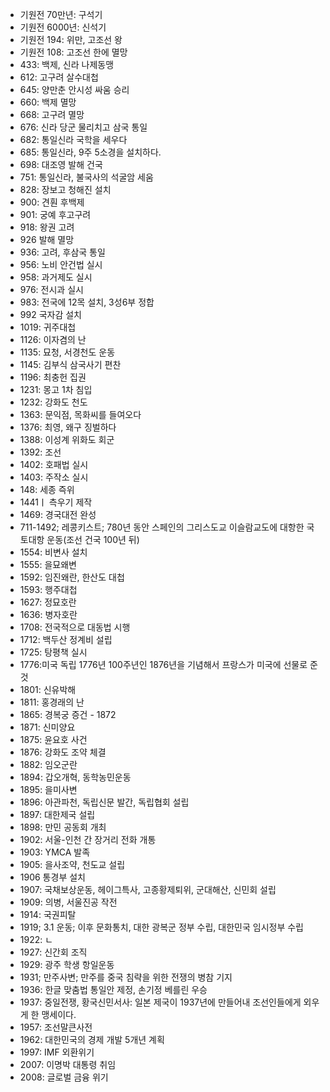 * 기원전 70만년: 구석기
* 기원전 6000년: 신석기
* 기원전 194: 위만, 고조선 왕
* 기원전 108: 고조선 한에 멸망
* 433: 백제, 신라 나제동맹
* 612: 고구려 살수대첩
* 645: 양만춘 안시성 싸움 승리
* 660: 백제 멸망
* 668: 고구려 멸망
* 676: 신라 당군 물리치고 삼국 통일
* 682: 통일신라 국학을 세우다
* 685: 통일신라, 9주 5소경을 설치하다.
* 698: 대조영 발해 건국
* 751: 통일신라, 불국사의 석굴암 세움
* 828: 장보고 청해진 설치
* 900: 견훤 후백제
* 901: 궁예 후고구려
* 918: 왕권 고려
* 926 발해 멸망
* 936: 고려, 후삼국 통일
* 956: 노비 안건법 실시
* 958: 과거제도 실시
* 976: 전시과 실시
* 983: 전국에 12목 설치, 3성6부 정합
* 992 국자감 설치
* 1019: 귀주대첩
* 1126: 이자겸의 난
* 1135: 묘청, 서경천도 운동
* 1145: 김부식 삼국사기 편찬
* 1196: 최충헌 집권
* 1231: 몽고 1차 침입
* 1232: 강화도 천도
* 1363: 문익점, 목화씨를 들여오다
* 1376: 최영, 왜구 징벌하다
* 1388: 이성계 위화도 회군
* 1392: 조선
* 1402: 호패법 실시
* 1403: 주작소 실시
* 148: 세종 즉위
* 1441ㅣ 측우기 제작
* 1469: 경국대전 완성
* 711-1492; 레콩키스트; 780년 동안 스페인의 그리스도교 이슬람교도에 대항한 국토대항 운동(조선 건국 100년 뒤)
* 1554: 비변사 설치
* 1555: 을묘왜변
* 1592: 임진왜란, 한산도 대첩
* 1593: 행주대첩
* 1627: 정묘호란
* 1636: 병자호란
* 1708: 전국적으로 대동법 시행
* 1712: 백두산 정계비 설립
* 1725: 탕평책 실시
* 1776:미국 독립 1776년 100주년인 1876년을 기념해서 프랑스가 미국에 선물로 준 것
* 1801: 신유박해
* 1811: 홍경래의 난
* 1865: 경복궁 증건 - 1872
* 1871: 신미양요
* 1875: 윤요호 사건
* 1876: 강화도 조약 체결
* 1882: 임오군란
* 1894: 갑오개혁, 동학농민운동
* 1895: 을미사변
* 1896: 아관파천, 독립신문 발간, 독립협회 설립
* 1897: 대한제국 설립
* 1898: 만민 공동회 개최
* 1902: 서울-인천 간 장거리 전화 개통
* 1903: YMCA 발족
* 1905: 을사조약, 천도교 설립
* 1906 통경부 설치
* 1907: 국채보상운동, 헤이그특사, 고종황제퇴위, 군대해산, 신민회 설립
* 1909: 의병, 서울진공 작전
* 1914: 국권피탈
* 1919; 3.1 운동; 이후 문화통치, 대한 광복군 정부 수립, 대한민국 임시정부 수립
* 1922: ㄴ
* 1927: 신간회 조직
* 1929: 광주 학생 항일운동
* 1931; 만주사변; 만주를 중국 침략을 위한 전쟁의 병참 기지
* 1936: 한글 맞춤법 통일안 제정, 손기정 베를린 우승
* 1937: 중일전쟁, 황국신민서사: 일본 제국이 1937년에 만들어내 조선인들에게 외우게 한 맹세이다.
* 1957: 조선말큰사전
* 1962: 대한민국의 경제 개발 5개년 계획 
* 1997: IMF 외환위기
* 2007: 이명박 대통령 취임
* 2008: 글로벌 금융 위기